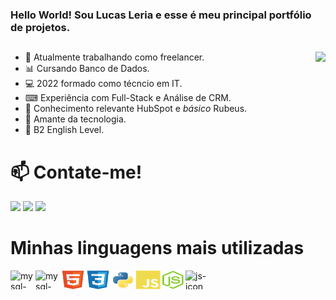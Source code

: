 ### Hello World! Sou Lucas Leria e esse é meu principal portfólio de projetos. 
##

<div>  
  <img align="right" height="163em" src="https://github-readme-stats.vercel.app/api?username=lucasgleria&show_icons=true&theme=jolly&include_all_commits=true&count_private=true"/>
  
- 💼 Atualmente trabalhando como freelancer.
- 📊 Cursando Banco de Dados.
- 💻 2022 formado como técncio em IT.
- ⌨ Experiência com Full-Stack e Análise de CRM.
- 📙 Conhecimento relevante HubSpot e *básico* Rubeus.
- 💞 Amante da tecnologia.
- 🔑 B2 English Level.

 # 📫 Contate-me! 

  <a href="https://www.linkedin.com/in/lucasleria/" target="_blank">
 <img src="https://img.shields.io/badge/-LinkedIn-%230077B5?style=for-the-badge&logo=linkedin&logoColor=white" target="_blank"></a>
  <a href="https://api.whatsapp.com/send?phone=5511945735280&text=Olá!%20acessei%20seu%20perfil%20pelo%20GitHub%20e%20gostaria%20de%20falar%20com%20você!" target="_blank">
  <img src="https://img.shields.io/badge/WhatsApp-25D366?style=for-the-badge&logo=whatsapp&logoColor=white" target="_blank"></a>
    <a href="mailto:lucasleria17@gmail.com?subject=Ol%C3%A1!%20acessei%20seu%20perfil%20pelo%20GitHub%20e%20gostaria%20de%20falar%20com%20voc%C3%AA!&body=_Escreva%20aqui%20sua%20mensagem_" target="_blank"> 
 <img src="https://img.shields.io/badge/Gmail-D14836?style=for-the-badge&logo=gmail&logoColor=white" target="_blank"></a>
<!--    <a href="https://discord.gg/Sgz3EyqKkP" target="_blank">
 <img src="https://img.shields.io/badge/Discord-7289DA?style=for-the-badge&logo=discord&logoColor=white" target="_blank"></a> 
  -->

# Minhas linguagens mais utilizadas 

<img align="left" alt="mysql-icon" height="30" width="40" src="https://cdn.jsdelivr.net/gh/devicons/devicon/icons/mysql/mysql-original.svg">
<img align="left" alt="mysql-icon" height="30" width="40" src="https://cdn.jsdelivr.net/gh/devicons/devicon/icons/postgresql/postgresql-original.svg">
<img align="left" height="30" width="40" alt="html-icon" src="https://raw.githubusercontent.com/devicons/devicon/master/icons/html5/html5-original.svg">
<img align="left" height="30" width="40" alt="css-icon" src="https://raw.githubusercontent.com/devicons/devicon/master/icons/css3/css3-original.svg">
<img align="left" alt="python-icon" height="30" width="40" src="https://raw.githubusercontent.com/devicons/devicon/master/icons/python/python-original.svg">
<img align="left" height="30" width="40" alt="js-icon"  src="https://raw.githubusercontent.com/devicons/devicon/master/icons/javascript/javascript-plain.svg">
<img align="left" height="30" width="40" alt="js-icon"  src="https://raw.githubusercontent.com/devicons/devicon/master/icons/nodejs/nodejs-plain.svg">
<img align="left" height="30" width="40" alt="js-icon"  src="https://raw.githubusercontent.com/devicons/devicon/master/icons/jquery-mobile/jquery-mobile-plain.svg">
<br>
    
